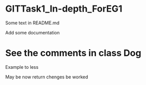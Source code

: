 # GITTask1_In-depth_ForEG1

Some text in README.md


Add some documentation


# See the comments in class Dog

Example to less

May be now return chenges be worked